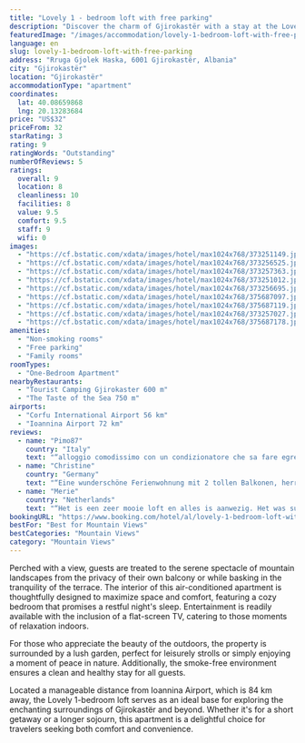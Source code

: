 ```yaml
---
title: "Lovely 1 - bedroom loft with free parking"
description: "Discover the charm of Gjirokastër with a stay at the Lovely 1-bedroom loft, a serene retreat located just 45 km from the picturesque Zaravina Lake."
featuredImage: "/images/accommodation/lovely-1-bedroom-loft-with-free-parking-373251149.jpg"
language: en
slug: lovely-1-bedroom-loft-with-free-parking
address: "Rruga Gjolek Haska, 6001 Gjirokastër, Albania"
city: "Gjirokastër"
location: "Gjirokastër"
accommodationType: "apartment"
coordinates:
  lat: 40.08659868
  lng: 20.13283684
price: "US$32"
priceFrom: 32
starRating: 3
rating: 9
ratingWords: "Outstanding"
numberOfReviews: 5
ratings:
  overall: 9
  location: 8
  cleanliness: 10
  facilities: 8
  value: 9.5
  comfort: 9.5
  staff: 9
  wifi: 0
images:
  - "https://cf.bstatic.com/xdata/images/hotel/max1024x768/373251149.jpg?k=5e86439af46e577e25eca9712e9a525406e4c4076badfabafb981c66ee83931a&o=&hp=1"
  - "https://cf.bstatic.com/xdata/images/hotel/max1024x768/373256525.jpg?k=0cc4e0affb3d93e6b21243d4c2f0fb3574de8855c834339097fd04eee2a29d47&o=&hp=1"
  - "https://cf.bstatic.com/xdata/images/hotel/max1024x768/373257363.jpg?k=9f10ba7ec1f71317e6e87aadfdde8ba88bbb272768e3a14cf186908ec056039b&o=&hp=1"
  - "https://cf.bstatic.com/xdata/images/hotel/max1024x768/373251012.jpg?k=6875cc4cfea318a96fe83855285fd0e97c5bfed6ac2b8d95e2768b4a43fc4236&o=&hp=1"
  - "https://cf.bstatic.com/xdata/images/hotel/max1024x768/373256695.jpg?k=72da38a9659a76885ab2c1521590228ca276f11b0956b079a68f0d76827c8e52&o=&hp=1"
  - "https://cf.bstatic.com/xdata/images/hotel/max1024x768/375687097.jpg?k=d7a87016188b878e0fa2932f442f3e737a50bec7328d85255a976f9032379209&o=&hp=1"
  - "https://cf.bstatic.com/xdata/images/hotel/max1024x768/375687119.jpg?k=a052074932fcf48535852d7f0bade65883fb4b4ceda921aa88f293572cab774b&o=&hp=1"
  - "https://cf.bstatic.com/xdata/images/hotel/max1024x768/373257027.jpg?k=30ab7f898b011edad7e8723d4ac348390c6251160be0475038da68b2e88280e4&o=&hp=1"
  - "https://cf.bstatic.com/xdata/images/hotel/max1024x768/375687178.jpg?k=0ce374de5f549fbaa3be7604f90b24a023195908d9682ed8edd6ac2575c35c1f&o=&hp=1"
amenities:
  - "Non-smoking rooms"
  - "Free parking"
  - "Family rooms"
roomTypes:
  - "One-Bedroom Apartment"
nearbyRestaurants:
  - "Tourist Camping Gjirokaster 600 m"
  - "The Taste of the Sea 750 m"
airports:
  - "Corfu International Airport 56 km"
  - "Ioannina Airport 72 km"
reviews:
  - name: "Pimo87"
    country: "Italy"
    text: "“alloggio comodissimo con un condizionatore che sa fare egregiamente il suo lavoro. La casa ha tutto il necessario, parcheggio per l'auto privata e internet molto veloce.”"
  - name: "Christine"
    country: "Germany"
    text: "“Eine wunderschöne Ferienwohnung mit 2 tollen Balkonen, herrlich luftig, Fliegengitterschiebetüren, alles was man braucht - perfekt! Das bisher bequemste Bett und die besten Kissen unserer Reise!”"
  - name: "Merie"
    country: "Netherlands"
    text: "“Het is een zeer mooie loft en alles is aanwezig. Het was super netjes en een heel goed bed. De zoon des huizes spreekt een beetje Engels en doet erg zijn best om het je volledig naar de zin maken. Is ook goed te vinden via een gemakkelijk...”"
bookingURL: "https://www.booking.com/hotel/al/lovely-1-bedroom-loft-with-free-parking.en-gb.html?aid=8035640"
bestFor: "Best for Mountain Views"
bestCategories: "Mountain Views"
category: "Mountain Views"
---
```


Perched with a view, guests are treated to the serene spectacle of mountain landscapes from the privacy of their own balcony or while basking in the tranquility of the terrace. The interior of this air-conditioned apartment is thoughtfully designed to maximize space and comfort, featuring a cozy bedroom that promises a restful night's sleep. Entertainment is readily available with the inclusion of a flat-screen TV, catering to those moments of relaxation indoors.

For those who appreciate the beauty of the outdoors, the property is surrounded by a lush garden, perfect for leisurely strolls or simply enjoying a moment of peace in nature. Additionally, the smoke-free environment ensures a clean and healthy stay for all guests.

Located a manageable distance from Ioannina Airport, which is 84 km away, the Lovely 1-bedroom loft serves as an ideal base for exploring the enchanting surroundings of Gjirokastër and beyond. Whether it's for a short getaway or a longer sojourn, this apartment is a delightful choice for travelers seeking both comfort and convenience.